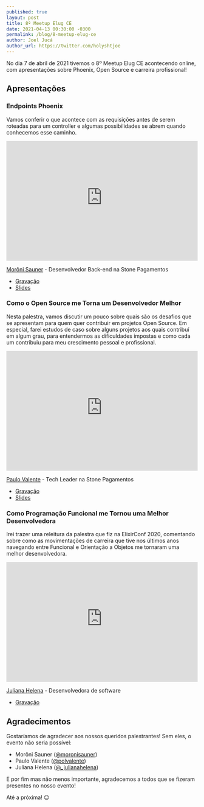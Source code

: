 ```yaml
---
published: true
layout: post
title: 8º Meetup Elug CE
date: 2021-04-13 00:30:00 -0300
permalink: /blog/8-meetup-elug-ce
author: Joel Jucá
author_url: https://twitter.com/holyshtjoe
---
```


No dia 7 de abril de 2021 tivemos o 8º Meetup Elug CE acontecendo online, com apresentações sobre Phoenix, Open Source e carreira profissional!

## Apresentações

### Endpoints Phoenix

Vamos conferir o que acontece com as requisições antes de serem roteadas para um controller e algumas possibilidades se abrem quando conhecemos esse caminho.

<p style="text-align:center">
  <iframe src="https://www.youtube-nocookie.com/embed/p9AeApnjEho" frameborder="0" allow="accelerometer; autoplay; clipboard-write; encrypted-media; gyroscope; picture-in-picture" allowfullscreen style="max-width:560px;height:315px;width:100%"></iframe>
</p>

[Morôni Sauner](https://www.linkedin.com/in/moroni-sauner/) - Desenvolvedor Back-end na Stone Pagamentos

- [Gravação](https://www.youtube.com/watch?v=p9AeApnjEho)
- [Slides](https://speakerdeck.com/moronisauner/endpoints-phoenix)

### Como o Open Source me Torna um Desenvolvedor Melhor

Nesta palestra, vamos discutir um pouco sobre quais são os desafios que se apresentam para quem quer contribuir em projetos Open Source. Em especial, farei estudos de caso sobre alguns projetos aos quais contribuí em algum grau, para entendermos as dificuldades impostas e como cada um contribuiu para meu crescimento pessoal e profissional.

<p style="text-align:center">
  <iframe src="https://www.youtube-nocookie.com/embed/xzJ57ZWFpTE" frameborder="0" allow="accelerometer; autoplay; clipboard-write; encrypted-media; gyroscope; picture-in-picture" allowfullscreen style="max-width:560px;height:315px;width:100%"></iframe>
</p>

[Paulo Valente](https://www.linkedin.com/in/polvalente/) - Tech Leader na Stone Pagamentos

- [Gravação](https://www.youtube.com/watch?v=xzJ57ZWFpTE)
- [Slides](https://github.com/polvalente/talks/blob/master/elug_ce/2021_04_06/open_source.pdf)

### Como Programação Funcional me Tornou uma Melhor Desenvolvedora

Irei trazer uma releitura da palestra que fiz na ElixirConf 2020, comentando sobre como as movimentações de carreira que tive nos últimos anos navegando entre Funcional e Orientação a Objetos me tornaram uma melhor desenvolvedora.

<p style="text-align:center">
  <iframe src="https://www.youtube-nocookie.com/embed/2K5_Dew2_io" frameborder="0" allow="accelerometer; autoplay; clipboard-write; encrypted-media; gyroscope; picture-in-picture" allowfullscreen style="max-width:560px;height:315px;width:100%"></iframe>
</p>

[Juliana Helena](https://www.linkedin.com/in/juliana-helena/) - Desenvolvedora de software

- [Gravação](https://www.youtube.com/watch?v=2K5_Dew2_io)

## Agradecimentos

Gostaríamos de agradecer aos nossos queridos palestrantes! Sem eles, o evento não seria possível:

- Morôni Sauner ([@moronisauner](https://twitter.com/moronisauner))
- Paulo Valente ([@polvalente](https://twitter.com/polvalente))
- Juliana Helena ([@\_julianahelena](https://twitter.com/_julianahelena))

E por fim mas não menos importante, agradecemos a todos que se fizeram presentes no nosso evento!

Até a próxima! 😉

